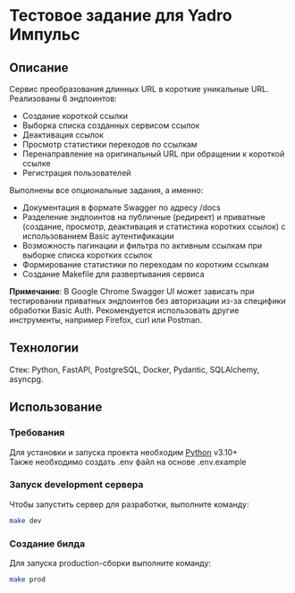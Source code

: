 # Тестовое задание для Yadro Импульс
## Описание

Сервис преобразования длинных URL в короткие уникальные URL.   
Реализованы 6 эндпоинтов:
- Создание короткой ссылки
- Выборка списка созданных сервисом ссылок
- Деактивация ссылок
- Просмотр статистики переходов по ссылкам
- Перенаправление на оригинальный URL при обращении к короткой ссылке
- Регистрация пользователей

Выполнены все опциональные задания, а именно:
- Документация в формате Swagger по адресу /docs
- Разделение эндпоинтов на публичные (редирект) и приватные (создание, просмотр, деактивация и статистика коротких ссылок) с использованием Basic аутентификации
- Возможность пагинации и фильтра по активным ссылкам при выборке списка коротких ссылок
- Формирование статистики по переходам по коротким ссылкам
- Создание Makefile для развертывания сервиса

**Примечание**: В Google Chrome Swagger UI может зависать 
при тестировании приватных эндпоинтов без авторизации из-за специфики 
обработки Basic Auth. Рекомендуется использовать другие инструменты, 
например Firefox, curl или Postman.

## Технологии
Стек: Python, FastAPI, PostgreSQL, Docker, Pydantic, SQLAlchemy, asyncpg.
  
## Использование
### Требования
Для установки и запуска проекта необходим [Python](https://www.python.org/) v3.10+   
Также необходимо создать .env файл на основе .env.example

### Запуск development сервера
Чтобы запустить сервер для разработки, выполните команду:
```sh
make dev
```

### Создание билда
Для запуска production-сборки выполните команду:
```sh
make prod
```
